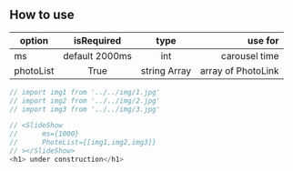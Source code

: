 ## How to use

| option   | isRequired    |  type | use for|
|----------|:-------------:|:------:|-----:|
| ms        | default 2000ms    | int | carousel time|
| photoList  |    True      |   string Array   | array of PhotoLink|

```js
// import img1 from '../../img/1.jpg'
// import img2 from '../../img/2.jpg'
// import img3 from '../../img/3.jpg'

// <SlideShow 
//      ms={1000}
//      PhoteList={[img1,img2,img3]}
// ></SlideShow>
<h1> under construction</h1>
```